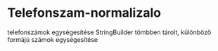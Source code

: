 # Telefonszam-normalizalo
telefonszámok egységesítése
StringBuilder tömbben tárolt, különböző formájú számok egységesítése
